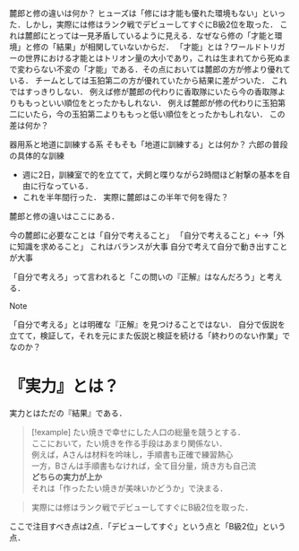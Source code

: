 麓郎と修の違いは何か？ 
ヒューズは「修には才能も優れた環境もない」といった．しかし，実際には修はランク戦でデビューしてすぐにB級2位を取った．
これは麓郎にとっては一見矛盾しているように見える．なぜなら修の「才能と環境」と修の「結果」が相関していないからだ．
「才能」とは？ワールドトリガーの世界における才能とはトリオン量の大小であり，これは生まれてから死ぬまで変わらない不変の「才能」である．その点においては麓郎の方が修より優れている．
チームとしては玉狛第二の方が優れていたから結果に差がついた．
これではすっきりしない．
例えば修が麓郎の代わりに香取隊にいたら今の香取隊よりももっといい順位をとったかもしれない．
例えば麓郎が修の代わりに玉狛第二にいたら，今の玉狛第二よりももっと低い順位をとったかもしれない．
この差は何か？


器用系と地道に訓練する系
そもそも「地道に訓練する」とは何か？
六郎の普段の具体的な訓練
- 週に2日，訓練室で的を立てて，犬飼と喋りながら2時間ほど射撃の基本を自由に行なっている．
- これを半年間行った．
実際に麓郎はこの半年で何を得た？

麓郎と修の違いはここにある．


今の麓郎に必要なことは「自分で考えること」
「自分で考えること」←→「外に知識を求めること」
これはバランスが大事
自分で考えて自分で動き出すことが大事


「自分で考えろ」って言われると「この問いの『正解』はなんだろう」と考える．
> [!note]
> 「自分で考える」とは明確な『正解』を見つけることではない．
> 自分で仮説を立てて，検証して，それを元にまた仮説と検証を続ける「終わりのない作業」でなのか？

# 『実力』とは？
実力とはただの『結果』である．
> [!example]
> たい焼きで幸せにした人口の総量を競うとする．<br>
> ここにおいて，たい焼きを作る手段はあまり関係ない． <br>
> 例えば，Aさんは材料を吟味し，手順書も正確で練習熱心 <br>
> 一方，Bさんは手順書もなければ，全て目分量，焼き方も自己流<br>
> **どちらの実力が上か**<br>
> それは「作ったたい焼きが美味いかどうか」で決まる．<br>


> 実際には修はランク戦でデビューしてすぐにB級2位を取った．

ここで注目すべき点は2点．「デビューしてすぐ」という点と「B級2位」という点．